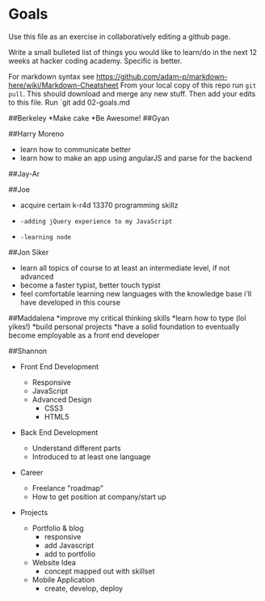# Goals
Use this file as an exercise in collaboratively editing a github page.

Write a small bulleted list of things you would like to learn/do in the next 12 weeks at hacker coding academy.
Specific is better.

For markdown syntax see https://github.com/adam-p/markdown-here/wiki/Markdown-Cheatsheet
From your local copy of this repo run `git pull`. This should download and merge any new stuff.
Then add your edits to this file. Run `git add 02-goals.md

##Berkeley
 *Make cake
 *Be Awesome!
##Gyan

##Harry Moreno
* learn how to communicate better
* learn how to make an app using angularJS and parse for the backend

##Jay-Ar

##Joe
* acquire certain k-r4d 13370 programming skillz
*     -adding jQuery experience to my JavaScript 
*     -learning node

##Jon Siker
* learn all topics of course to at least an intermediate level, if not advanced
* become a faster typist, better touch typist
* feel comfortable learning new languages with the knowledge base i'll have developed in this course

##Maddalena
*improve my critical thinking skills
*learn how to type (lol yikes!) 
*build personal projects
*have a solid foundation to eventually become employable as a front end developer



##Shannon 

* Front End Development
    * Responsive 
    * JavaScript
    * Advanced Design
        * CSS3
        * HTML5

* Back End Development
    * Understand different parts
    * Introduced to at least one language

* Career
    * Freelance "roadmap"
    * How to get position at company/start up

* Projects
    * Portfolio & blog 
        * responsive
        * add Javascript
        * add to portfolio
    * Website Idea
        * concept mapped out with skillset
    * Mobile Application
        * create, develop, deploy
